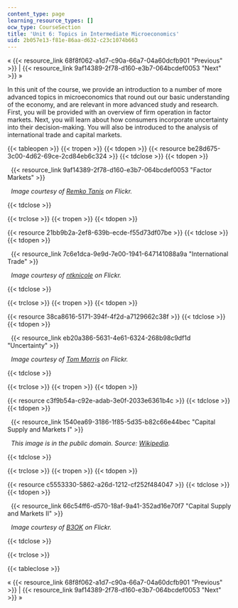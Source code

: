```yaml
---
content_type: page
learning_resource_types: []
ocw_type: CourseSection
title: 'Unit 6: Topics in Intermediate Microeconomics'
uid: 2b057e13-f81e-86aa-d632-c23c1074b663
---
```


« {{< resource_link 68f8f062-a1d7-c90a-66a7-04a60dcfb901 "Previous" >}} | {{< resource_link 9af14389-2f78-d160-e3b7-064bcdef0053 "Next" >}} »

In this unit of the course, we provide an introduction to a number of more advanced topics in microeconomics that round out our basic understanding of the economy, and are relevant in more advanced study and research. First, you will be provided with an overview of firm operation in factor markets. Next, you will learn about how consumers incorporate uncertainty into their decision-making. You will also be introduced to the analysis of international trade and capital markets.

{{< tableopen >}}
{{< tropen >}}
{{< tdopen >}}
{{< resource be28d675-3c00-4d62-69ce-2cd84eb6c324 >}}
{{< tdclose >}}
{{< tdopen >}}


  {{< resource_link 9af14389-2f78-d160-e3b7-064bcdef0053 "Factor Markets" >}}

  _Image courtesy of [Remko Tanis](http://www.flickr.com/photos/remkotanis/4094323478/in/photostream/) on Flickr._


{{< tdclose >}}

{{< trclose >}}
{{< tropen >}}
{{< tdopen >}}
  
{{< resource 21bb9b2a-2ef8-639b-ecde-f55d73df07be >}}
{{< tdclose >}}
{{< tdopen >}}


  {{< resource_link 7c6e1dca-9e9d-7e00-1941-647141088a9a "International Trade" >}}

  _Image courtesy of [ntknicole](http://www.flickr.com/photos/ntknicole/2509289031/) on Flickr._


{{< tdclose >}}

{{< trclose >}}
{{< tropen >}}
{{< tdopen >}}
  
{{< resource 38ca8616-5171-394f-4f2d-a7129662c38f >}}
{{< tdclose >}}
{{< tdopen >}}


  {{< resource_link eb20a386-5631-4e61-6324-268b98c9df1d "Uncertainty" >}}

  _Image courtesy of [Tom Morris](http://www.flickr.com/photos/tommorris/241508717/) on Flickr._


{{< tdclose >}}

{{< trclose >}}
{{< tropen >}}
{{< tdopen >}}
  
{{< resource c3f9b54a-c92e-adab-3e0f-2033e6361b4c >}}
{{< tdclose >}}
{{< tdopen >}}


  {{< resource_link 1540ea69-3186-1f85-5d35-b82c66e44bec "Capital Supply and Markets I" >}}

  _This image is in the public domain. Source: [Wikipedia](http://en.wikipedia.org/wiki/File:US_Inflation.png)._


{{< tdclose >}}

{{< trclose >}}
{{< tropen >}}
{{< tdopen >}}
  
{{< resource c5553330-5862-a26d-1212-cf252f484047 >}}
{{< tdclose >}}
{{< tdopen >}}


  {{< resource_link 66c54ff6-d570-18af-9a41-352ad16e70f7 "Capital Supply and Markets II" >}}

  _Image courtesy of [B3OK](http://www.flickr.com/photos/b3ok/2920350568/in/photostream/) on Flickr._


{{< tdclose >}}

{{< trclose >}}

{{< tableclose >}}

« {{< resource_link 68f8f062-a1d7-c90a-66a7-04a60dcfb901 "Previous" >}} | {{< resource_link 9af14389-2f78-d160-e3b7-064bcdef0053 "Next" >}} »